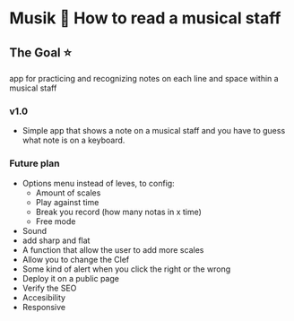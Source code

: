 # Musik 🎵 How to read a musical staff

## The Goal ⭐
app for practicing and recognizing notes on each line and space within a musical staff

### v1.0
- Simple app that shows a note on a musical staff and you have to guess what note is on a keyboard.


### Future plan
- Options menu instead of leves, to config:
  - Amount of scales
  - Play against time
  - Break you record (how many notas in x time)
  - Free mode
- Sound
- add sharp and flat
- A function that allow the user to add more scales
- Allow you to change the Clef
- Some kind of alert when you click the right or the wrong 
- Deploy it on a public page
- Verify the SEO
- Accesibility
- Responsive
